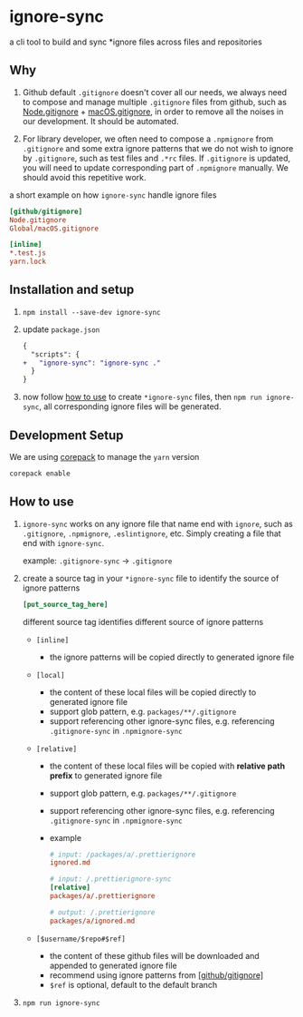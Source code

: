 # ignore-sync

a cli tool to build and sync \*ignore files across files and repositories

## Why

1. Github default `.gitignore` doesn't cover all our needs, we always need to compose and manage multiple `.gitignore` files from github, such as [Node.gitignore](https://github.com/github/gitignore/blob/main/Node.gitignore) + [macOS.gitignore](https://github.com/github/gitignore/blob/main/Global/macOS.gitignore), in order to remove all the noises in our development. It should be automated.

1. For library developer, we often need to compose a `.npmignore` from `.gitignore` and some extra ignore patterns that we do not wish to ignore by `.gitignore`, such as test files and `.*rc` files. If `.gitignore` is updated, you will need to update corresponding part of `.npmignore` manually. We should avoid this repetitive work.

a short example on how `ignore-sync` handle ignore files

```ini
[github/gitignore]
Node.gitignore
Global/macOS.gitignore

[inline]
*.test.js
yarn.lock
```

## Installation and setup

1. `npm install --save-dev ignore-sync`
1. update `package.json`

   ```diff json
   {
     "scripts": {
   +   "ignore-sync": "ignore-sync ."
     }
   }
   ```

1. now follow [how to use](#how-to-use) to create `*ignore-sync` files, then `npm run ignore-sync`, all corresponding ignore files will be generated.

## Development Setup

We are using [corepack](https://nodejs.org/api/corepack.html) to manage the `yarn` version

```bash
corepack enable
```

## How to use

1. `ignore-sync` works on any ignore file that name end with `ignore`, such as `.gitignore`, `.npmignore`, `.eslintignore`, etc. Simply creating a file that end with `ignore-sync`.

   example: `.gitignore-sync` -> `.gitignore`

1. create a source tag in your `*ignore-sync` file to identify the source of ignore patterns

   ```ini
   [put_source_tag_here]
   ```

   different source tag identifies different source of ignore patterns

   - `[inline]`
     - the ignore patterns will be copied directly to generated ignore file
   - `[local]`
     - the content of these local files will be copied directly to generated ignore file
     - support glob pattern, e.g. `packages/**/.gitignore`
     - support referencing other ignore-sync files, e.g. referencing `.gitignore-sync` in `.npmignore-sync`
   - `[relative]`

     - the content of these local files will be copied with **relative path prefix** to generated ignore file
     - support glob pattern, e.g. `packages/**/.gitignore`
     - support referencing other ignore-sync files, e.g. referencing `.gitignore-sync` in `.npmignore-sync`
     - example

       ```ini
       # input: /packages/a/.prettierignore
       ignored.md
       ```

       ```ini
       # input: /.prettierignore-sync
       [relative]
       packages/a/.prettierignore
       ```

       ```ini
       # output: /.prettierignore
       packages/a/ignored.md
       ```

   - `[$username/$repo#$ref]`
     - the content of these github files will be downloaded and appended to generated ignore file
     - recommend using ignore patterns from [\[github/gitignore\]](https://github.com/github/gitignore)
     - `$ref` is optional, default to the default branch

1. `npm run ignore-sync`
